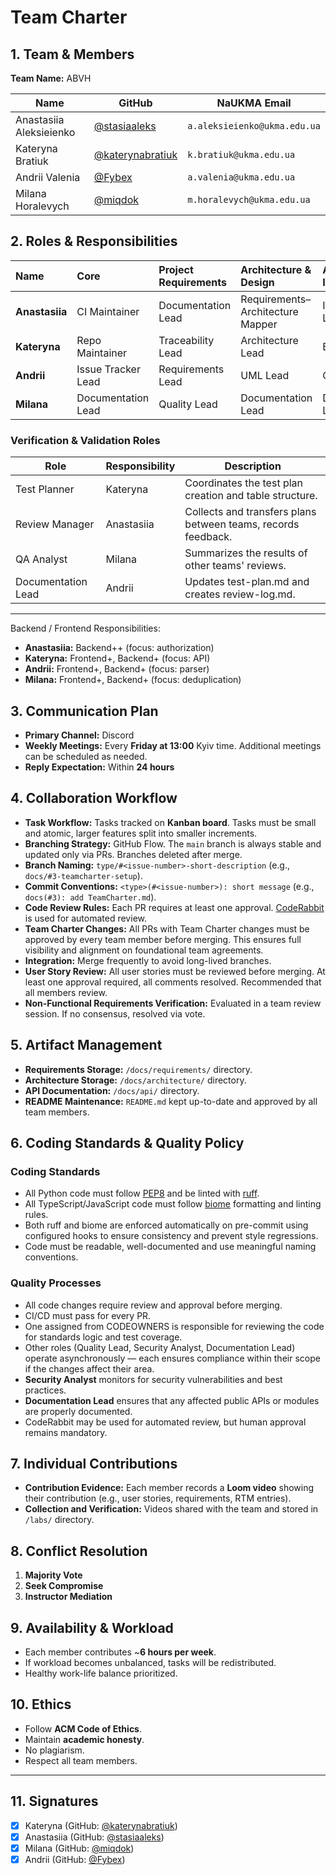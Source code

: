 # Team Charter

## 1. Team & Members

**Team Name:** ABVH

| Name | GitHub | NaUKMA Email |
|------|---------|--------------|
| Anastasiia Aleksieienko | [@stasiaaleks](https://github.com/stasiaaleks) | `a.aleksieienko@ukma.edu.ua` |
| Kateryna Bratiuk | [@katerynabratiuk](https://github.com/katerynabratiuk) | `k.bratiuk@ukma.edu.ua` |
| Andrii Valenia | [@Fybex](https://github.com/Fybex) | `a.valenia@ukma.edu.ua` |
| Milana Horalevych | [@miqdok](https://github.com/miqdok) | `m.horalevych@ukma.edu.ua` |

## 2. Roles & Responsibilities

| Name | Core | Project Requirements | Architecture & Design | API Design & Implementation | Construction I | Testing & Debugging | Verification & Validation |
| :--- | :--- | :--- | :--- | :--- | :--- | :--- | :--- |
| **Anastasiia** | CI Maintainer | Documentation Lead | Requirements–Architecture Mapper | Integration Lead | Code Reviewer | Integration Lead | Review Manager |
| **Kateryna** | Repo Maintainer | Traceability Lead | Architecture Lead | Backend Lead | Quality Lead | Debugger | Test Planner |
| **Andrii** | Issue Tracker Lead | Requirements Lead | UML Lead | Quality Lead | Security Analyst | Test Lead | Documentation Lead |
| **Milana** | Documentation Lead | Quality Lead | Documentation Lead | Documentation Lead | Documentation Lead | QA Planner | QA Analyst |

### Verification & Validation Roles

| Role | Responsibility | Description |
|------|----------------|-------------|
| Test Planner | Kateryna | Coordinates the test plan creation and table structure. |
| Review Manager | Anastasiia | Collects and transfers plans between teams, records feedback. |
| QA Analyst | Milana | Summarizes the results of other teams' reviews. |
| Documentation Lead | Andrii | Updates test-plan.md and creates review-log.md. |

---

Backend / Frontend Responsibilities:

* **Anastasiia:** Backend++ (focus: authorization)
* **Kateryna:** Frontend+, Backend+ (focus: API)
* **Andrii:** Frontend+, Backend+ (focus: parser)
* **Milana:** Frontend+, Backend+ (focus: deduplication)

## 3. Communication Plan

* **Primary Channel:** Discord  
* **Weekly Meetings:** Every **Friday at 13:00** Kyiv time. Additional meetings can be scheduled as needed.  
* **Reply Expectation:** Within **24 hours**  

## 4. Collaboration Workflow

* **Task Workflow:** Tasks tracked on **Kanban board**. Tasks must be small and atomic, larger features split into smaller increments.  
* **Branching Strategy:** GitHub Flow. The `main` branch is always stable and updated only via PRs. Branches deleted after merge.  
* **Branch Naming:** `type/#<issue-number>-short-description` (e.g., `docs/#3-teamcharter-setup`).  
* **Commit Conventions:** `<type>(#<issue-number>): short message` (e.g., `docs(#3): add TeamCharter.md`).  
* **Code Review Rules:** Each PR requires at least one approval. [CodeRabbit](https://www.coderabbit.ai/) is used for automated review.  
* **Team Charter Changes:** All PRs with Team Charter changes must be approved by every team member before merging. This ensures full visibility and alignment on foundational team agreements.
* **Integration:** Merge frequently to avoid long-lived branches.  
* **User Story Review:** All user stories must be reviewed before merging. At least one approval required, all comments resolved. Recommended that all members review.  
* **Non-Functional Requirements Verification:** Evaluated in a team review session. If no consensus, resolved via vote.  

## 5. Artifact Management

* **Requirements Storage:** `/docs/requirements/` directory.  
* **Architecture Storage:** `/docs/architecture/` directory.
* **API Documentation:** `/docs/api/` directory.
* **README Maintenance:** `README.md` kept up-to-date and approved by all team members.  

## 6. Coding Standards & Quality Policy

### Coding Standards

* All Python code must follow [PEP8](https://peps.python.org/pep-0008/) and be linted with [ruff](https://github.com/astral-sh/ruff).
* All TypeScript/JavaScript code must follow [biome](https://biomejs.dev/) formatting and linting rules.
* Both ruff and biome are enforced automatically on pre-commit using configured hooks to ensure consistency and prevent style regressions.
* Code must be readable, well-documented and use meaningful naming conventions.

### Quality Processes

* All code changes require review and approval before merging.
* CI/CD must pass for every PR.
* One assigned from CODEOWNERS is responsible for reviewing the code for standards logic and test coverage.
* Other roles (Quality Lead, Security Analyst, Documentation Lead) operate asynchronously — each ensures compliance within their scope if the changes affect their area.
* **Security Analyst** monitors for security vulnerabilities and best practices.
* **Documentation Lead** ensures that any affected public APIs or modules are properly documented.
* CodeRabbit may be used for automated review, but human approval remains mandatory.

## 7. Individual Contributions

* **Contribution Evidence:** Each member records a **Loom video** showing their contribution (e.g., user stories, requirements, RTM entries).  
* **Collection and Verification:** Videos shared with the team and stored in `/labs/` directory.  

## 8. Conflict Resolution

1. **Majority Vote**  
2. **Seek Compromise**  
3. **Instructor Mediation**  

## 9. Availability & Workload

* Each member contributes ~**6 hours per week**.  
* If workload becomes unbalanced, tasks will be redistributed.  
* Healthy work-life balance prioritized.  

## 10. Ethics

* Follow **ACM Code of Ethics**.  
* Maintain **academic honesty**.  
* No plagiarism.  
* Respect all team members.  

---

## 11. Signatures

* [x] Kateryna (GitHub: [@katerynabratiuk](https://github.com/katerynabratiuk))  
* [x] Anastasiia (GitHub: [@stasiaaleks](https://github.com/stasiaaleks))  
* [x] Milana (GitHub: [@miqdok](https://github.com/miqdok))  
* [x] Andrii (GitHub: [@Fybex](https://github.com/Fybex))
